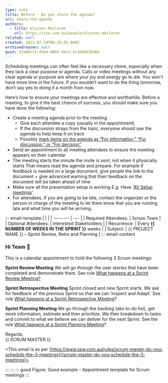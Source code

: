 ```yaml
---
type: rule
title: Before - Do you share the agenda?
uri: share-the-agenda
authors:
  - title: Ulysses Maclaren
    url: https://ssw.com.au/people/ulysses-maclaren
related: null
created: 2021-07-20T06:35:55.000Z
archivedreason: null
guid: 37a80c11-43e4-4065-9ec3-1c3604b2640a
---
```

Scheduling meetings can often feel like a necessary chore, especially when they lack a clear purpose or agenda. Calls or video meetings without any clear agenda or purpose are where your joy and energy go to die. You won't have more time in the future. If you wouldn’t want to do the thing tomorrow, don’t say yes to doing it a month from now. 

Here’s how to ensure your meetings are effective and worthwhile. Before a meeting, to give it the best chance of success, you should make sure you have done the following:

<!--endintro-->

* Create a meeting agenda prior to the meeting
  * Give each attendee a copy (usually in the appointment)
  * If the discussion strays from the topic, everyone should use the agenda to help keep it on track
  * Possibly [mark items on the agenda as “For information,” “For discussion,” or “For decision”](/stick-to-the-agenda-and-complete-the-meetings-goal)
* Send an appointment to all meeting attendees to ensure the meeting appears on their calendar
* The meeting starts the minute the invite is sent, not when it physically starts
  That means read the agenda and prepare. For example if feedback is needed on a large document, give people the link to the document + give advanced warning that  their feedback on the document will be taken ahead of time
* Make sure all the presentation setup is working
  E.g. Have '[AV Setup meetings](https://my.sugarlearning.com/SSW/items/13053/av-setup-for-microsoft-teams-meetings-sydney-chapel)'.
* For attendees, if you are going to be late, contact the organizer or the person in charge of the meeting to let them know that you are running late and what time you will be arriving.

::: email-template
|          |     |
| -------- | --- |
| Required Attendees:      | Scrum Team |
| Optional Attendees:      | Interested Stakeholders |
| Recurrence:     | Every  **{{ NUMBER OF WEEKS IN THE SPRINT }}** weeks |
| Subject: | {{ PROJECT NAME }} – Sprint Review, Retro and Planning |
::: email-content  

### Hi Team 👋

This is a calendar appointment to hold the following 3 Scrum meetings:

**Sprint Review Meeting**
We will go through the user stories that have been completed and demonstrate them.
See rule [What happens at a Sprint Review Meeting?](/do-you-know-what-happens-at-a-sprint-review-meeting)

**Sprint Retrospective Meeting**
Sprint closed and new Sprint starts.
We ask for feedback of the previous Sprint so that we can ‘Inspect and Adapt’.
See rule [What happens at a Sprint Retrospective Meeting](/do-you-know-what-happens-at-a-sprint-retrospective-meeting)?

**Sprint Planning Meeting**
We go through the backlog (aka to-do list), get more information, estimate and then prioritize.
We then breakdown to tasks and commit to what we believe we can deliver for the next Sprint.
See the rule [What happens at a Sprint Planning Meeting](/what-happens-at-a-sprint-planning-meeting)?

Regards,  
{{ SCRUM MASTER }}

<This email is as per [https://www.ssw.com.au/rules/scrum-master-do-you-schedule-the-3-meetings](/scrum-master-do-you-schedule-the-3-meetings)>

:::
:::
::: good
Figure: Good example - Appointment template for Scrum meetings
:::
